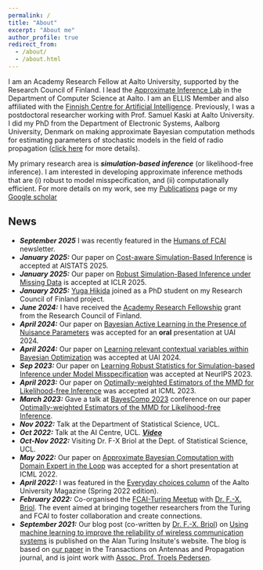 ```yaml
---
permalink: /
title: "About"
excerpt: "About me"
author_profile: true
redirect_from: 
  - /about/
  - /about.html
---
```


I am an Academy Research Fellow at Aalto University, supported by the Research Council of Finland. I lead the [Approximate Inference Lab](https://approximate-inference.github.io/) in the Department of Computer Science at Aalto. I am an ELLIS Member and also affiliated with the [Finnish Centre for Artificial Intelligence](https://fcai.fi/). Previously, I was a postdoctoral researcher working with Prof. Samuel Kaski at Aalto University. I did my PhD from the Department of Electronic Systems, Aalborg University, Denmark on making approximate Bayesian computation methods for estimating parameters of stochastic models in the field of radio propagation ([click here](https://www.turing.ac.uk/blog/using-machine-learning-improve-reliability-wireless-communication-systems) for more details). 

My primary research area is ***simulation-based inference*** (or likelihood-free inference). I am interested in developing approximate inference methods that are (i) robust to model misspecification, and (ii) computationally efficient. For more details on my work, see my [Publications](https://bharti-ayush.github.io/publications/) page or my [Google scholar](https://scholar.google.com/citations?view_op=list_works&hl=en&hl=en&user=6_7vkiUAAAAJ&sortby=pubdate)

## News
* ***September 2025*** I was recently featured in the [Humans of FCAI](https://fcai.fi/news/2025/9/12/collaboration-is-a-feature-of-the-finnish-research-community) newsletter.
* ***January 2025:*** Our paper on [Cost-aware Simulation-Based Inference](https://arxiv.org/abs/2410.07930) is accepted at AISTATS 2025.
* ***January 2025:*** Our paper on [Robust Simulation-Based Inference under Missing Data](https://openreview.net/forum?id=GsR3zRCRX5) is accepted at ICLR 2025.
* ***January 2025:*** [Yuga Hikida](https://yugahikida.github.io/) joined as a PhD student on my Research Council of Finland project.
* ***June 2024:*** I have received the [Academy Research Fellowship](https://research.fi/en/results/funding/81492) grant from the Research Council of Finland. 
* ***April 2024:*** Our paper on [Bayesian Active Learning in the Presence of Nuisance Parameters](https://arxiv.org/abs/2310.14968) was accepted for an **oral** presentation at UAI 2024.
* ***April 2024:*** Our paper on [Learning relevant contextual variables within Bayesian Optimization](https://arxiv.org/abs/2305.14120) was accepted at UAI 2024.
* ***Sep 2023:*** Our paper on [Learning Robust Statistics for Simulation-based Inference under Model Misspecification](https://arxiv.org/abs/2305.15871) was accepted at NeurIPS 2023.
* ***April 2023:*** Our paper on [Optimally-weighted Estimators of the MMD for Likelihood-free Inference](https://arxiv.org/abs/2301.11674) was accepted at ICML 2023. 
* ***March 2023:*** Gave a talk at [BayesComp 2023](https://bayescomp2023.com/) conference on our paper [Optimally-weighted Estimators of the MMD for Likelihood-free Inference](https://arxiv.org/abs/2301.11674).
* ***Nov 2022:*** Talk at the Department of Statistical Science, UCL.
* ***Oct 2022:*** Talk at the AI Centre, UCL. [***Video***](https://www.youtube.com/watch?v=Gx18PH0kiY8&t=2s&ab_channel=UCLCentreforArtificialIntelligence)
* ***Oct-Nov 2022:*** Visiting Dr. F-X Briol at the Dept. of Statistical Science, UCL.
* ***May 2022:*** Our paper on [Approximate Bayesian Computation with Domain Expert in the Loop](https://arxiv.org/abs/2201.12090) was accepted for a short presentation at ICML 2022. 
* ***April 2022:*** I was featured in the [Everyday choices column](https://www.aalto.fi/en/news/everyday-choices-ayush-bharti-can-ai-fix-a-dropped-wi-fi-connection) of the Aalto University Magazine (Spring 2022 edition).
* ***February 2022:*** Co-organised the [FCAI-Turing Meetup](https://fcai.fi/calendar/2022/2/23/turing-fcai-meetup) with [Dr. F.-X. Briol](https://fxbriol.github.io/). The event aimed at bringing together researchers from the Turing and FCAI to foster collaboration and create connections.
* ***September 2021:*** Our blog post (co-written by [Dr. F.-X. Briol](https://fxbriol.github.io/)) on [Using machine learning to improve the reliability of wireless communication systems](https://www.turing.ac.uk/blog/using-machine-learning-improve-reliability-wireless-communication-systems) is published on the Alan Turing Insitute's website. The blog is based on [our paper](https://ieeexplore.ieee.org/document/9445690) in the Transactions on Antennas and Propagation journal, and is joint work with [Assoc. Prof. Troels Pedersen](https://vbn.aau.dk/en/persons/106895).



